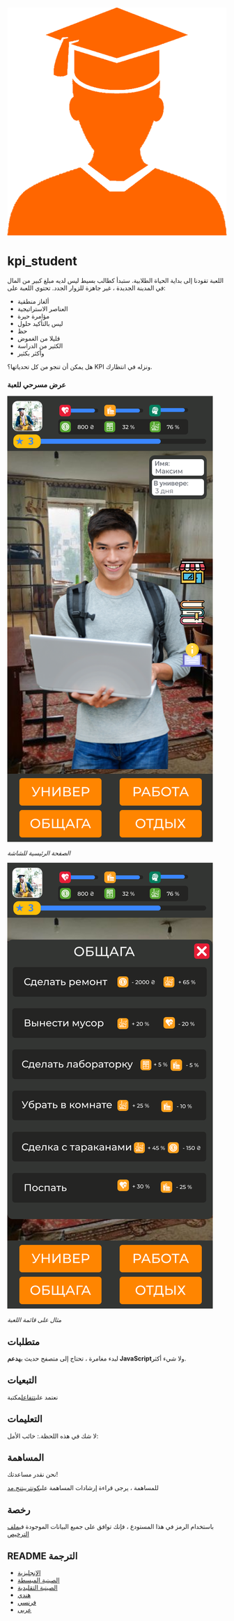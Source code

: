 ![Student](readme_images/student.png)

# kpi_student

اللعبة تقودنا إلى بداية الحياة الطلابية. ستبدأ كطالب بسيط ليس لديه مبلغ كبير من المال في المدينة الجديدة ، غير جاهزة للزوار الجدد.
تحتوي اللعبة على:

-   ألغاز منطقية
-   العناصر الاستراتيجية
-   مؤامرة حيرة
-   ليس بالتأكيد حلول
-   حظ
-   قليلا من الغموض
-   الكثير من الدراسة
-   وأكثر بكثير

هل يمكن أن تنجو من كل تحدياتها؟ KPI ونزله في انتظارك.

### عرض مسرحي للعبة

![Image of main page](readme_images/main.svg)

_الصفحة الرئيسية للشاشة_

![Image of main page](readme_images/menu.svg)

_مثال على قائمة اللعبة_

## متطلبات

لبدء مغامرة ، تحتاج إلى متصفح حديث به**دعم JavaScript**ولا شيء أكثر.

## التبعيات

نعتمد على[تتفاعل](https://reactjs.org/)مكتبة

## التعليمات

لا شك في هذه اللحظة.: خائب الأمل:

## المساهمة

نحن نقدر مساعدتك!

للمساهمة ، يرجى قراءة إرشادات المساهمة على[كونتريبتنج.مد](CONTRIBUTING.md)

## رخصة

باستخدام الرمز في هذا المستودع ، فإنك توافق على جميع البيانات الموجودة في[ملف الترخيص](LICENSE)

## README الترجمة

-   [الإنجليزية](README.md)
-   [الصينية المبسطة](README.zh-CN.md)
-   [الصينية التقليدية](README.zh-TW.md)
-   [هندي](README.hi.md)
-   [فرنسي](README.fr.md)
-   [عربى](README.ar.md)
